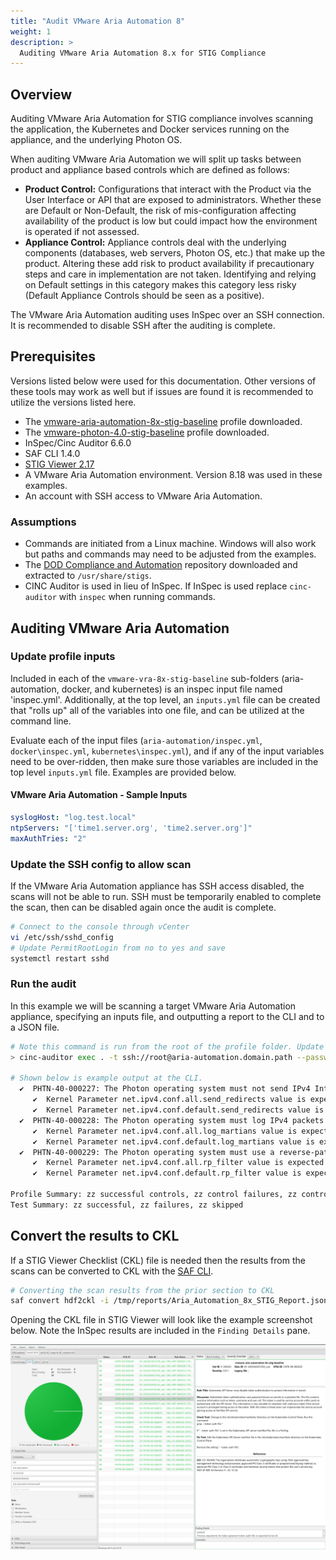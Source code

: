 ```yaml
---
title: "Audit VMware Aria Automation 8"
weight: 1
description: >
  Auditing VMware Aria Automation 8.x for STIG Compliance
---
```

## Overview
Auditing VMware Aria Automation for STIG compliance involves scanning the application, the Kubernetes and Docker services running on the appliance, and the underlying Photon OS.  

When auditing VMware Aria Automation we will split up tasks between product and appliance based controls which are defined as follows:
* **Product Control:** Configurations that interact with the Product via the User Interface or API that are exposed to administrators. Whether these are Default or Non-Default, the risk of mis-configuration affecting availability of the product is low but could impact how the environment is operated if not assessed.
* **Appliance Control:** Appliance controls deal with the underlying components (databases, web servers, Photon OS, etc.) that make up the product. Altering these add risk to product availability if precautionary steps and care in implementation are not taken. Identifying and relying on Default settings in this category makes this category less risky (Default Appliance Controls should be seen as a positive).

The VMware Aria Automation auditing uses InSpec over an SSH connection. It is recommended to disable SSH after the auditing is complete.

## Prerequisites
Versions listed below were used for this documentation. Other versions of these tools may work as well but if issues are found it is recommended to utilize the versions listed here.  

* The [vmware-aria-automation-8x-stig-baseline](https://github.com/vmware/dod-compliance-and-automation/tree/master/aria/automation/8.x/v1r6-srg/inspec/vmware-aria-automation-8x-stig-baseline) profile downloaded.
* The [vmware-photon-4.0-stig-baseline](https://github.com/vmware/dod-compliance-and-automation/tree/master/photon/4.0/v1r5-srg/inspec/vmware-photon-4.0-stig-baseline) profile downloaded.
* InSpec/Cinc Auditor 6.6.0
* SAF CLI 1.4.0
* [STIG Viewer 2.17](https://public.cyber.mil/stigs/srg-stig-tools/)
* A VMware Aria Automation environment. Version 8.18 was used in these examples.
* An account with SSH access to VMware Aria Automation.

### Assumptions
* Commands are initiated from a Linux machine. Windows will also work but paths and commands may need to be adjusted from the examples.
* The [DOD Compliance and Automation](https://github.com/vmware/dod-compliance-and-automation) repository downloaded and extracted to `/usr/share/stigs`.
* CINC Auditor is used in lieu of InSpec. If InSpec is used replace `cinc-auditor` with `inspec` when running commands.

## Auditing VMware Aria Automation
### Update profile inputs
Included in each of the `vmware-vra-8x-stig-baseline` sub-folders (aria-automation, docker, and kubernetes) is an inspec input file named 'inspec.yml'. 
Additionally, at the top level, an `inputs.yml` file can be created that "rolls up" all of the variables into one file, and can be utilized at the command line.

Evaluate each of the input files (`aria-automation/inspec.yml`, `docker\inspec.yml`, `kubernetes\inspec.yml`), and if any of the input variables need to be over-ridden, then make sure those variables are included in the top level `inputs.yml` file. Examples are provided below.

#### VMware Aria Automation - Sample Inputs
```yaml
syslogHost: "log.test.local"
ntpServers: "['time1.server.org', 'time2.server.org']"
maxAuthTries: "2"
```

### Update the SSH config to allow scan
If the VMware Aria Automation appliance has SSH access disabled, the scans will not be able to run. SSH must be temporarily enabled to complete the scan, then can be disabled again once the audit is complete.  

```bash
# Connect to the console through vCenter
vi /etc/ssh/sshd_config
# Update PermitRootLogin from no to yes and save
systemctl restart sshd
```

### Run the audit
In this example we will be scanning a target VMware Aria Automation appliance, specifying an inputs file, and outputting a report to the CLI and to a JSON file.  
```bash
# Note this command is run from the root of the profile folder. Update paths as needed (instead of '.', use './path/to/profile') if running from a different location.
> cinc-auditor exec . -t ssh://root@aria-automation.domain.path --password 'replaceme' --show-progress --input-file inputs.yml --reporter cli json:/tmp/reports/Aria_Automation_8x_STIG_Report.json

# Shown below is example output at the CLI.
  ✔  PHTN-40-000227: The Photon operating system must not send IPv4 Internet Control Message Protocol redirects.
     ✔  Kernel Parameter net.ipv4.conf.all.send_redirects value is expected to cmp == 0
     ✔  Kernel Parameter net.ipv4.conf.default.send_redirects value is expected to cmp == 0
  ✔  PHTN-40-000228: The Photon operating system must log IPv4 packets with impossible addresses.
     ✔  Kernel Parameter net.ipv4.conf.all.log_martians value is expected to cmp == 1
     ✔  Kernel Parameter net.ipv4.conf.default.log_martians value is expected to cmp == 1
  ✔  PHTN-40-000229: The Photon operating system must use a reverse-path filter for IPv4 network traffic.
     ✔  Kernel Parameter net.ipv4.conf.all.rp_filter value is expected to cmp == 1
     ✔  Kernel Parameter net.ipv4.conf.default.rp_filter value is expected to cmp == 1

Profile Summary: zz successful controls, zz control failures, zz controls skipped
Test Summary: zz successful, zz failures, zz skipped
```

## Convert the results to CKL
If a STIG Viewer Checklist (CKL) file is needed then the results from the scans can be converted to CKL with the [SAF CLI](/docs/automation-tools/safcli/).

```bash
# Converting the scan results from the prior section to CKL
saf convert hdf2ckl -i /tmp/reports/Aria_Automation_8x_STIG_Report.json -o /tmp/reports/Aria_Automation_8x_STIG_Report.ckl --hostname aria-automation --fqdn aria-automation.domain.path --ip 10.10.10.20 --mac 00:00:00:00:00:00
```

Opening the CKL file in STIG Viewer will look like the example screenshot below. Note the InSpec results are included in the `Finding Details` pane.  

![alt text](static/images/VRA_ckl_screenshot.png)